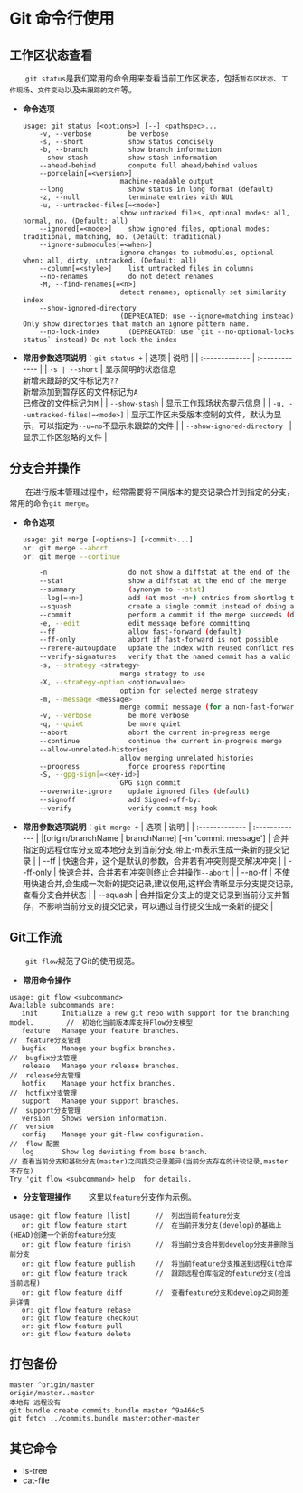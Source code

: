 # Git 命令行使用

## 工作区状态查看
&emsp;&emsp;`git status`是我们常用的命令用来查看当前工作区状态，包括`暂存区状态`、`工作现场`、`文件变动`以及`未跟踪的文件`等。

- **命令选项**
    ``` text
    usage: git status [<options>] [--] <pathspec>...
        -v, --verbose         be verbose
        -s, --short           show status concisely
        -b, --branch          show branch information
        --show-stash          show stash information
        --ahead-behind        compute full ahead/behind values
        --porcelain[=<version>]
                            machine-readable output
        --long                show status in long format (default)
        -z, --null            terminate entries with NUL
        -u, --untracked-files[=<mode>]
                            show untracked files, optional modes: all, normal, no. (Default: all)
        --ignored[=<mode>]    show ignored files, optional modes: traditional, matching, no. (Default: traditional)
        --ignore-submodules[=<when>]
                            ignore changes to submodules, optional when: all, dirty, untracked. (Default: all)
        --column[=<style>]    list untracked files in columns
        --no-renames          do not detect renames
        -M, --find-renames[=<n>]
                            detect renames, optionally set similarity index
        --show-ignored-directory
                            (DEPRECATED: use --ignore=matching instead) Only show directories that match an ignore pattern name.
        --no-lock-index       (DEPRECATED: use `git --no-optional-locks status` instead) Do not lock the index
    ```

- **常用参数选项说明**：`git status +`
| 选项 | 说明 |
| :------------- | :------------- |
| `-s | --short`                    | 显示简明的状态信息<br>新增未跟踪的文件标记为`??`<br>新增添加到暂存区的文件标记为`A`<br>已修改的文件标记为`M` |
| `--show-stash`                    | 显示工作现场状态提示信息 |
| `-u, --untracked-files[=<mode>]`  | 显示工作区未受版本控制的文件，默认为显示，可以指定为`--u=no`不显示未跟踪的文件    | 
| `--show-ignored-directory `       | 显示工作区忽略的文件  |


## 分支合并操作
&emsp;&emsp;在进行版本管理过程中，经常需要将不同版本的提交记录合并到指定的分支，常用的命令`git merge`。

- **命令选项**
    ``` bash
    usage: git merge [<options>] [<commit>...]
    or: git merge --abort
    or: git merge --continue

        -n                    do not show a diffstat at the end of the merge
        --stat                show a diffstat at the end of the merge
        --summary             (synonym to --stat)
        --log[=<n>]           add (at most <n>) entries from shortlog to merge commit message
        --squash              create a single commit instead of doing a merge   // 合并指定分支上的提交记录到当前分支并暂存，不影响当前分支的提交记录，可以通过自行提交生成一条新的提交
        --commit              perform a commit if the merge succeeds (default)
        -e, --edit            edit message before committing
        --ff                  allow fast-forward (default)
        --ff-only             abort if fast-forward is not possible
        --rerere-autoupdate   update the index with reused conflict resolution if possible
        --verify-signatures   verify that the named commit has a valid GPG signature
        -s, --strategy <strategy>
                            merge strategy to use
        -X, --strategy-option <option=value>
                            option for selected merge strategy
        -m, --message <message>
                            merge commit message (for a non-fast-forward merge)
        -v, --verbose         be more verbose
        -q, --quiet           be more quiet
        --abort               abort the current in-progress merge
        --continue            continue the current in-progress merge
        --allow-unrelated-histories
                            allow merging unrelated histories
        --progress            force progress reporting
        -S, --gpg-sign[=<key-id>]
                            GPG sign commit
        --overwrite-ignore    update ignored files (default)
        --signoff             add Signed-off-by:
        --verify              verify commit-msg hook
    ```

- **常用参数选项说明**：`git merge +`
| 选项 | 说明 |
| :------------- | :------------- |
|[origin/branchName | branchName] [-m 'commit message'] | 合并指定的远程仓库分支或本地分支到当前分支.带上-m表示生成一条新的提交记录 |
| --ff          |  快速合并，这个是默认的参数，合并若有冲突则提交解决冲突  |
| --ff-only     | 快速合并，合并若有冲突则终止合并操作`--abort`     |
| --no-ff       | 不使用快速合并,会生成一次新的提交记录,建议使用,这样会清晰显示分支提交记录,查看分支合并状态 |
| --squash      | 合并指定分支上的提交记录到当前分支并暂存，不影响当前分支的提交记录，可以通过自行提交生成一条新的提交 |

## Git工作流
&emsp;&emsp;`git flow`规范了Git的使用规范。

- **常用命令操作**
```
usage: git flow <subcommand>
Available subcommands are:
   init      Initialize a new git repo with support for the branching model.        //  初始化当前版本库支持Flow分支模型
   feature   Manage your feature branches.                                          //  feature分支管理
   bugfix    Manage your bugfix branches.                                           //  bugfix分支管理
   release   Manage your release branches.                                          //  release分支管理
   hotfix    Manage your hotfix branches.                                           //  hotfix分支管理
   support   Manage your support branches.                                          //  support分支管理
   version   Shows version information.                                             //  version
   config    Manage your git-flow configuration.                                    //  flow 配置
   log       Show log deviating from base branch.                                   // 查看当前分支和基础分支(master)之间提交记录差异(当前分支存在的计较记录,master不存在)
Try 'git flow <subcommand> help' for details.
```

- **分支管理操作**
&emsp;&emsp;这里以`feature`分支作为示例。<br>
```
usage: git flow feature [list]      //  列出当前feature分支
   or: git flow feature start       //  在当前开发分支(develop)的基础上(HEAD)创建一个新的feature分支
   or: git flow feature finish      //  将当前分支合并到develop分支并删除当前分支
   or: git flow feature publish     //  将当前feature分支推送到远程Git仓库
   or: git flow feature track       //  跟踪远程仓库指定的feature分支(检出当前远程)
   or: git flow feature diff        //  查看feature分支和develop之间的差异详情
   or: git flow feature rebase
   or: git flow feature checkout
   or: git flow feature pull
   or: git flow feature delete
```

## 打包备份
```
master ^origin/master
origin/master..master
本地有 远程没有
git bundle create commits.bundle master ^9a466c5
git fetch ../commits.bundle master:other-master
```


## 其它命令

- ls-tree
- cat-file